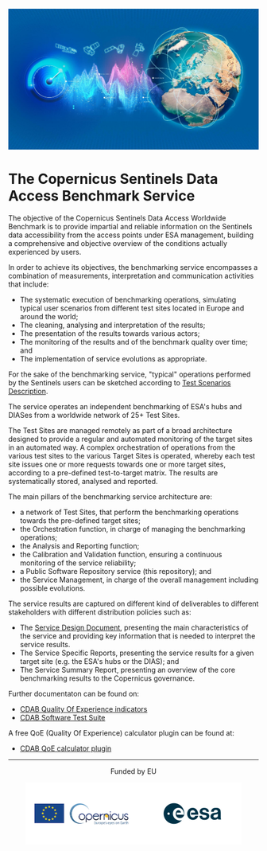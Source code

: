 
![CDAB logo](docs/images/cdab-logo.jpg)

# The Copernicus Sentinels Data Access Benchmark Service

The objective of the Copernicus Sentinels Data Access Worldwide Benchmark is to provide impartial and reliable information on the Sentinels data accessibility from the access points under ESA management, building a comprehensive and objective overview of the conditions actually experienced by users.

In order to achieve its objectives, the benchmarking service encompasses a combination of measurements, interpretation and communication activities that include:
* The systematic execution of benchmarking operations, simulating typical user scenarios from different test sites located in Europe and around the world;
* The cleaning, analysing and interpretation of the results;
* The presentation of the results towards various actors;
* The monitoring of the results and of the benchmark quality over time; and
* The implementation of service evolutions as appropriate.

For the sake of the benchmarking service, "typical" operations performed by the Sentinels users can be sketched according to [Test Scenarios Description](https://github.com/esa-cdab/cdab-testsuite/wiki/Test-Scenarios-Description).

The service operates an independent benchmarking of ESA's hubs and DIASes from a worldwide network of 25+ Test Sites.

The Test Sites are managed remotely as part of a broad architecture designed to provide a regular and automated monitoring of the target sites in an automated way. A complex orchestration of operations from the various test sites to the various Target Sites is operated, whereby each test site issues one or more requests towards one or more target sites, according to a pre-defined test-to-target matrix. The results are systematically stored, analysed and reported.

The main pillars of the benchmarking service architecture are:

* a network of Test Sites, that perform the benchmarking operations towards the pre-defined target sites;
* the Orchestration function, in charge of managing the benchmarking operations;
* the Analysis and Reporting function;
* the Calibration and Validation function, ensuring a continuous monitoring of the service reliability;
* a Public Software Repository service (this repository); and
* the Service Management, in charge of the overall management including possible evolutions.

The service results are captured on different kind of deliverables to different stakeholders with different distribution policies such as:
* The [Service Design Document](https://github.com/esa-cdab/cdab-service/blob/main/docs/Service_Design_Document_V1_6_2_signed.pdf), presenting the main characteristics of the service and providing key information that is needed to interpret the service results. 
* The Service Specific Reports, presenting the service results for a given target site (e.g. the ESA's hubs or the DIAS); and
* The Service Summary Report, presenting an overview of the core benchmarking results to the Copernicus governance.

Further documentaton can be found on:
* [CDAB Quality Of Experience indicators](https://github.com/esa-cdab/cdab-service/wiki)
* [CDAB Software Test Suite](https://github.com/esa-cdab/cdab-testsuite)

A free QoE (Quality Of Experience) calculator plugin can be found at:
* [CDAB QoE calculator plugin](https://github.com/esa-cdab/cdab-service/tree/main/tools/qoe_calculator)

<hr/>
<p align="center">Funded by EU</p>
<p align="center"><img src="copernicus-logo.png" alt="Copernicus" height="125"/><img src="esa-logo.png" alt="ESA" height="125"/></p>
